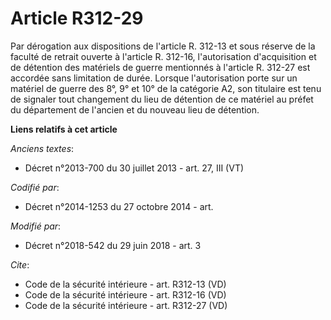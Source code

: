 # Article R312-29

Par dérogation aux dispositions de l'article R. 312-13 et sous réserve de la faculté de retrait ouverte à l'article R.
312-16, l'autorisation d'acquisition et de détention des matériels de guerre mentionnés à l'article R. 312-27 est accordée
sans limitation de durée. Lorsque l'autorisation porte sur un matériel de guerre des 8°, 9° et 10° de la catégorie A2, son
titulaire est tenu de signaler tout changement du lieu de détention de ce matériel au préfet du département de l'ancien et du
nouveau lieu de détention.

**Liens relatifs à cet article**

_Anciens textes_:

  - Décret n°2013-700 du 30 juillet 2013 - art. 27, III (VT)

_Codifié par_:

  - Décret n°2014-1253 du 27 octobre 2014 - art.

_Modifié par_:

  - Décret n°2018-542 du 29 juin 2018 - art. 3

_Cite_:

  - Code de la sécurité intérieure - art. R312-13 (VD)
  - Code de la sécurité intérieure - art. R312-16 (VD)
  - Code de la sécurité intérieure - art. R312-27 (VD)
